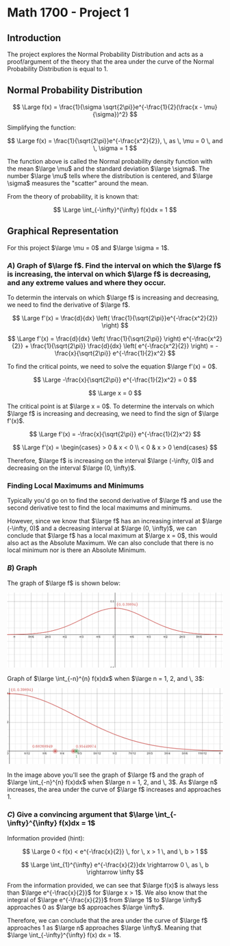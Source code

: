 # Math 1700 - Project 1

## Introduction

The project explores the Normal Probability Distribution and acts as a proof/argument of the theory that the area under the curve of the Normal Probability Distribution is equal to 1.

## Normal Probability Distribution

$$
\Large
f(x) = \frac{1}{\sigma \sqrt{2\pi}}e^{-\frac{1}{2}(\frac{x - \mu}{\sigma})^2}
$$

Simplifying the function:

$$
\Large
f(x) = \frac{1}{\sqrt{2\pi}}e^{-\frac{x^2}{2}}, \, as \, \mu = 0 \, and \, \sigma = 1
$$

The function above is called the Normal probability density function with the mean $\large \mu$ and the standard deviation $\large \sigma$. The number $\large \mu$ tells where the distribution is centered, and $\large \sigma$ measures the "scatter" around the mean.

From the theory of probability, it is known that:

$$
\Large
\int_{-\infty}^{\infty} f(x)dx = 1
$$

## Graphical Representation

For this project $\large \mu = 0$ and $\large \sigma = 1$.

### $A)$ Graph of $\large f$. Find the interval on which the $\large f$ is increasing, the interval on which $\large f$ is decreasing, and any extreme values and where they occur.

To determin the intervals on which $\large f$ is increasing and decreasing, we need to find the derivative of $\large f$.

$$
\Large
f'(x) = \frac{d}{dx} \left( \frac{1}{\sqrt{2\pi}}e^{-\frac{x^2}{2}} \right)
$$

$$
\Large
f'(x) = \frac{d}{dx} \left( \frac{1}{\sqrt{2\pi}} \right) e^{-\frac{x^2}{2}} + \frac{1}{\sqrt{2\pi}} \frac{d}{dx} \left( e^{-\frac{x^2}{2}} \right) = -\frac{x}{\sqrt{2\pi}} e^{-\frac{1}{2}x^2}
$$

To find the critical points, we need to solve the equation $\large f'(x) = 0$. 

$$
\Large
-\frac{x}{\sqrt{2\pi}} e^{-\frac{1}{2}x^2} = 0
$$

$$
\Large
x = 0
$$

The critical point is at $\large x = 0$. To determine the intervals on which $\large f$ is increasing and decreasing, we need to find the sign of $\large f'(x)$.

$$
\Large
f'(x) = -\frac{x}{\sqrt{2\pi}} e^{-\frac{1}{2}x^2}
$$

$$
\Large
f'(x) = \begin{cases}
      > 0 & x < 0 \\
      < 0 & x > 0
   \end{cases}
$$

Therefore, $\large f$ is increasing on the interval $\large (-\infty, 0)$ and decreasing on the interval $\large (0, \infty)$.

### Finding Local Maximums and Minimums

Typically you'd go on to find the second derivative of $\large f$ and use the second derivative test to find the local maximums and minimums. 

However, since we know that $\large f$ has an increasing interval at $\large (-\infty, 0)$ and a decreasing interval at $\large (0, \infty)$, we can conclude that $\large f$ has a local maximum at $\large x = 0$, this would also act as the Absolute Maximum. We can also conclude that there is no local minimum nor is there an Absolute Minimum.

### $B)$ Graph

The graph of $\large f$ is shown below:

![Normal Probability Distribution](https://github.com/RadhiRasho/Classnotes/blob/master/Calc%202/Project_One_Graph.png?raw=true)

Graph of $\large \int_{-n}^{n} f(x)dx$ when $\large n = 1, 2, and \, 3$:

![Graph of the integral](https://github.com/RadhiRasho/Classnotes/blob/master/Calc%202/Project_One_Integral_Graph.png?raw=true)

In the image above you'll see the graph of $\large f$ and the graph of $\large \int_{-n}^{n} f(x)dx$ when $\large n = 1, 2, and \, 3$. As $\large n$ increases, the area under the curve of $\large f$ increases and approaches 1.

### $C)$ Give a convincing argument that $\large \int_{-\infty}^{\infty} f(x)dx = 1$

Information provided (hint):

$$
\Large
0 < f(x) < e^{-\frac{x}{2}} \, for \, x > 1 \, and \, b > 1
$$

$$
\Large
\int_{1}^{\infty} e^{-\frac{x}{2}}dx \rightarrow 0 \, as \, b \rightarrow \infty
$$

From the information provided, we can see that $\large f(x)$ is always less than $\large e^{-\frac{x}{2}}$ for $\large x > 1$. We also know that the integral of $\large e^{-\frac{x}{2}}$ from $\large 1$ to $\large \infty$ approaches 0 as $\large b$ approaches $\large \infty$.

Therefore, we can conclude that the area under the curve of $\large f$ approaches 1 as $\large n$ approaches $\large \infty$. Meaning that $\large \int_{-\infty}^{\infty} f(x) dx = 1$.

